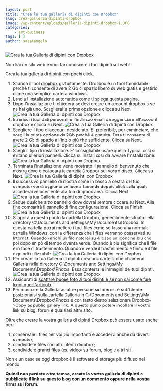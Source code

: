 ```yaml
---
layout: post
title: "Crea la tua galleria di dipinti con Dropbox"
slug: crea-galleria-dipinti-dropbox
image: /wp-content/uploads/galleria-dipinti-dropbox-1.JPG
categories:
    - art-business
tags: [ ]
author: sasadangelo
---
```


![Crea la tua Galleria di dipinti con Dropbox](https://www.disegnoepittura.it/wp-content/uploads/galleria-dipinti-dropbox-1.JPG "Crea la tua Galleria di dipinti con Dropbox")

Non hai un sito web e vuoi far conoscere i tuoi dipinti sul web?

Crea la tua galleria di dipinti con pochi click.

1. Scarica il tool [dropbox](https://www.dropbox.com/) gratuitamente. Dropbox è un tool formidabile perchè ti consente di avere 2 Gb di spazio libero su web gratis e gestirlo come una semplice cartella windows.
2. Lancia l'installazione automatica [come ti spiega questa pagina](https://www.dropbox.com/downloading?src=index).
3. Dopo l'installazione ti chiederà se devi creare un account dropbox o se ne hai già uno. Sceglierai la prima opzione e clicca su Next. ![Crea la tua Galleria di dipinti con Dropbox](https://www.disegnoepittura.it/wp-content/uploads/galleria-dipinti-dropbox-1.JPG "Crea la tua Galleria di dipinti con Dropbox")
4. Inserisci i tuoi dati personali e l'indirizzo email da agganciare all'account dropbox e clicca su Next. ![Crea la tua Galleria di dipinti con Dropbox](https://www.disegnoepittura.it/wp-content/uploads/galleria-dipinti-dropbox-2.JPG "Crea la tua Galleria di dipinti con Dropbox")
5. Scegliere il tipo di account desiderato. E' preferibile, per cominciare, che scegli la prima opzione da 2Gb perchè è gratuita. Essa ti consente di avere 2 Gb di spazio all'inizio più che sufficiente. Clicca su Next. ![Crea la tua Galleria di dipinti con Dropbox](https://www.disegnoepittura.it/wp-content/uploads/galleria-dipinti-dropbox-3.JPG "Crea la tua Galleria di dipinti con Dropbox")
6. Scegli il tipo di installazione. E' consigliabile usare quella Typical così si evitano ulteriori pannelli. Clicca su Install così da avviare l'installazione. ![Crea la tua Galleria di dipinti con Dropbox](https://www.disegnoepittura.it/wp-content/uploads/galleria-dipinti-dropbox-4.JPG "Crea la tua Galleria di dipinti con Dropbox")
7. Terminata l'installazione viene mostrato il pannello di benvenuto che mostra dove è collocata la cartella Dropbox sul vostro disco. Clicca su Next. ![Crea la tua Galleria di dipinti con Dropbox](https://www.disegnoepittura.it/wp-content/uploads/galleria-dipinti-dropbox-5.JPG "Crea la tua Galleria di dipinti con Dropbox")
8. Il successivo pannello di mostra come in basso a destra del tuo computer verrà aggiunta un'icona, facendo doppio click sulla quale accederai velocemente alla tua dropbox area. Clicca Next. ![Crea la tua Galleria di dipinti con Dropbox](https://www.disegnoepittura.it/wp-content/uploads/galleria-dipinti-dropbox-6.JPG "Crea la tua Galleria di dipinti con Dropbox")
9. Segue qualche altro pannello dove dovrai sempre clccare su Next. Alla fine comparirà il pannello di fine configurazione. Clicca su Finish. ![Crea la tua Galleria di dipinti con Dropbox](https://www.disegnoepittura.it/wp-content/uploads/galleria-dipinti-dropbox-7.JPG "Crea la tua Galleria di dipinti con Dropbox")
10. Si aprirà a questo punto la cartella Dropbox, generalmente situata nella directory C:\\Documents and Settings\\<utente>\\My Documents\\Dropbox. In questa cartella potrai mettere i tuoi files come se fosse una normale cartella Windows, con la differenza che i files verranno conservati su Internet. Quando carichi un file noterai su di esso un'iconcina blu che poi dopo un pò di tempo diventa verde. Quando è blu significa che il file è in fase di trasferimento. Quando è verde il trasferimento è finito e il file è quindi utilizzabile. ![Crea la tua Galleria di dipinti con Dropbox](https://www.disegnoepittura.it/wp-content/uploads/galleria-dipinti-dropbox-8.JPG "Crea la tua Galleria di dipinti con Dropbox")
11. Per creare la tua Galleria di dipinti crea una cartella che chiamerai Galleria nella directory C:\\Documents and Settings\\<utente>\\My Documents\\Dropbox\\Photos. Essa conterrà le immagini dei tuoi dipinti. ![Crea la tua Galleria di dipinti con Dropbox](https://www.disegnoepittura.it/wp-content/uploads/galleria-dipinti-dropbox-8.JPG "Crea la tua Galleria di dipinti con Dropbox")
12. Assicurati di [scattare buone foto ai tuoi dipinti e se non sai come fare leggi quest'articolo](https://www.disegnoepittura.it/come-fotografare-opere-arte/).
13. Per mostrare la Galleria ad altre persone su Internet è sufficiente posizionarsi sulla cartella Galleria in C:\\Documents and Settings\\<utente>\\My Documents\\Dropbox\\Photos e con tasto destro selezionare Dropbox->Copy as public gallery link. A questo punto potere incollare il vostro link su blog, forum e qualsiasi altro sito.

Oltre che creare la vostra galleria di dipinti Dropbox può essere usato anche per:

1. conservare i files per voi più importanti e accedervi anche da diversi computer;
2. condividere files con altri utenti dropbox;
3. condividere grandi files (es. video) su forum, blog e altri siti.

Non è un caso se oggi dropbox è il software di storage più diffuso nel mondo.

**Quindi non perdete altro tempo, create la vostra galleria di dipinti e pubblicate il link su questo blog con un commento oppure nella vostra firma sul forum.**
